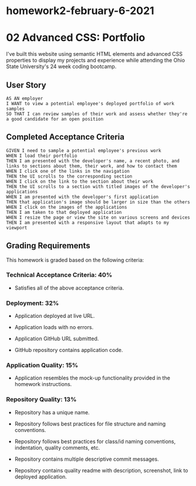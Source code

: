 # homework2-february-6-2021

# 02 Advanced CSS: Portfolio

I've built this website using semantic HTML elements and advanced CSS properties to display my projects and experience while attending the Ohio State University's 24 week coding bootcamp.

## User Story

```
AS AN employer
I WANT to view a potential employee's deployed portfolio of work samples
SO THAT I can review samples of their work and assess whether they're a good candidate for an open position
```

## Completed Acceptance Criteria

```
GIVEN I need to sample a potential employee's previous work
WHEN I load their portfolio
THEN I am presented with the developer's name, a recent photo, and links to sections about them, their work, and how to contact them
WHEN I click one of the links in the navigation
THEN the UI scrolls to the corresponding section
WHEN I click on the link to the section about their work
THEN the UI scrolls to a section with titled images of the developer's applications
WHEN I am presented with the developer's first application
THEN that application's image should be larger in size than the others
WHEN I click on the images of the applications
THEN I am taken to that deployed application
WHEN I resize the page or view the site on various screens and devices
THEN I am presented with a responsive layout that adapts to my viewport
```

## Grading Requirements

This homework is graded based on the following criteria: 

### Technical Acceptance Criteria: 40%

* Satisfies all of the above acceptance criteria. <!--complete-->

### Deployment: 32%

* Application deployed at live URL. <!--complete-->

* Application loads with no errors. <!--complete-->

* Application GitHub URL submitted. <!--complete-->

* GitHub repository contains application code. <!--complete-->

### Application Quality: 15%

* Application resembles the mock-up functionality provided in the homework instructions. <!--complete-->

### Repository Quality: 13%

* Repository has a unique name. <!--complete-->

* Repository follows best practices for file structure and naming conventions. <!--complete-->

* Repository follows best practices for class/id naming conventions, indentation, quality comments, etc. <!--complete-->

* Repository contains multiple descriptive commit messages. <!--complete-->

* Repository contains quality readme with description, screenshot, link to deployed application. <!--complete-->